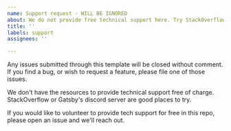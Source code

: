```yaml
---
name: Support request - WILL BE IGNORED
about: We do not provide free technical support here. Try StackOverflow / Gatsby Discord
title: ''
labels: support
assignees: ''

---
```


Any issues submitted through this template will be closed without comment. If you find a bug, or wish to request a feature, please file one of those issues.

We don't have the resources to provide technical support free of charge. StackOverflow or Gatsby's discord server are good places to try.

If you would like to volunteer to provide tech support for free in this repo, please open an issue and we'll reach out.
